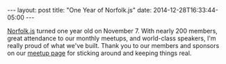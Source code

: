 --- layout: post title: "One Year of Norfolk.js" date:
2014-12-28T16:33:44-05:00 ---

[Norfolk.js](http://www.norfolkjs.org/) turned one year old on November 7. With
nearly 200 members, great attendance to our monthly meetups, and world-class
speakers, I'm really proud of what we've built. Thank you to our members and
sponsors on our [meetup page](http://www.meetup.com/norfolkjs/) for sticking
around and keeping things real.
